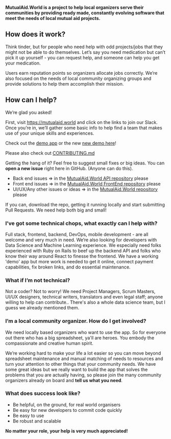 **MutualAid.World is a project to help local organizers serve their communities by providing ready made, constantly evolving software that meet the needs of local mutual aid projects.**

## How does it work?
Think tinder, but for people who need help with odd projects/jobs that they might not be able to do themselves. Let’s say you need medication but can’t pick it up yourself - you can request help, and someone can help you get your medication. 

Users earn reputation points so organizers allocate jobs correctly. We’re also focused on the needs of local community organizing groups and provide solutions to help them accomplish their mission.

## How can I help?

We’re glad you asked!

First, visit https://mutualaid.world and click on the links to join our Slack. Once you’re in, we’ll gather some basic info to help find a team that makes use of your unique skills and experiences.

Check out the [demo app](https://w4gl-uat.herokuapp.com/) or the new [new demo here](https://mutualaidworld-frontend.herokuapp.com/)!

Please also check out [CONTRIBUTING.md](/CONTRIBUTING.md) 

Getting the hang of it? Feel free to suggest small fixes or big ideas. You can **open a new issue** right here in GitHub. (Anyone can do this).
  
  - Back end issues => in the [MutualAid.World API repository](https://github.com/factn/mutualaidworld_api) please
  - Front end issues => in the [MutualAid.World FrontEnd repository](https://github.com/factn/mutualaidworld_frontend) please
  - UI/UX/Any other issues or ideas => in the [MutualAid.World repository](https://github.com/factn/mutualaidworld) please

If you can, download the repo, getting it running locally and start submitting Pull Requests. We need help both big and small!


### I’ve got some technical chops, what exactly can I help with?

Full stack, frontend, backend, DevOps, mobile development - are all welcome and very much in need. We’re also looking for developers with Data Science and Machine Learning experience. We especially need folks experienced with Ruby on Rails to beef up the backend API and folks who know their way around React to finesse the frontend. We have a working 'demo' app but more work is needed to get it online, connect payment capabilities, fix broken links, and do essential maintenance.

### What if I’m not technical?

Not a coder? Not to worry! We need Project Managers, Scrum Masters, UI/UX designers, technical writers, translators and even legal staff; anyone willing to help can contribute.. There's also a whole data science team, but I guess we already mentioned them.

### I’m a local community organizer. How do I get involved?

We need locally based organizers who want to use the app. So for everyone out there who has a big spreadsheet, ya'll are heroes. You embody the compassionate and creative human spirit. 

We’re working hard to make your life a lot easier so you can move beyond spreadsheet maintenance and manual matching of needs to resources and turn your attention to other things that your community needs. We have some great ideas but we really want to build the app that solves the problems that you are actually having, so please join the many community organizers already on board and **tell us what you need**.


### What does success look like?
- Be helpful, on the ground, for real world organisers
- Be easy for new developers to commit code quickly
- Be easy to use
- Be robust and scalable

**No matter your role, your help is very much appreciated!**



